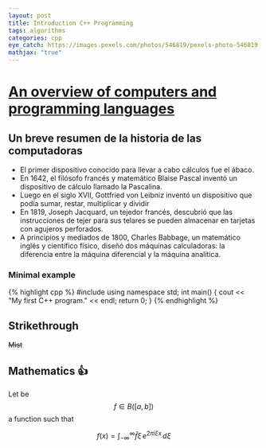 ```yaml
---
layout: post
title: Introduction C++ Programming
tags: algorithms
categories: cpp
eye_catch: https://images.pexels.com/photos/546819/pexels-photo-546819.jpeg
mathjax: "true"
---
```


<!--more-->

# [An overview of computers and programming languages]()

## Un breve resumen de la historia de las computadoras
* El primer dispositivo conocido para llevar a cabo cálculos fue el ábaco.
* En 1642, el filósofo francés y matemático Blaise Pascal inventó un dispositivo de cálculo llamado la Pascalina.
* Luego en el siglo XVII, Gottfried von Leibniz inventó un dispositivo que podía sumar, restar, multiplicar y dividir
* En 1819, Joseph Jacquard, un tejedor francés, descubrió que las instrucciones de tejer para sus telares se pueden almacenar en tarjetas con agujeros perforados.
* A principios y mediados de 1800, Charles Babbage, un matemático inglés y científico físico, diseñó dos máquinas calculadoras: la diferencia entre la máquina diferencial y la máquina analítica.

### Minimal example

{% highlight cpp %}
#include <iostream>
using namespace std;
int main()
{
	cout << "My first C++ program." << endl;
	return 0;
}
{% endhighlight %}

## Strikethrough

~~Mist~~

## Mathematics :+1:

Let be $$f\in B(\left[a,b\right])$$ a function such that

$$f(x) = \int_{-\infty}^\infty
    \hat f\xi\,e^{2 \pi i \xi x}
    \,d\xi$$